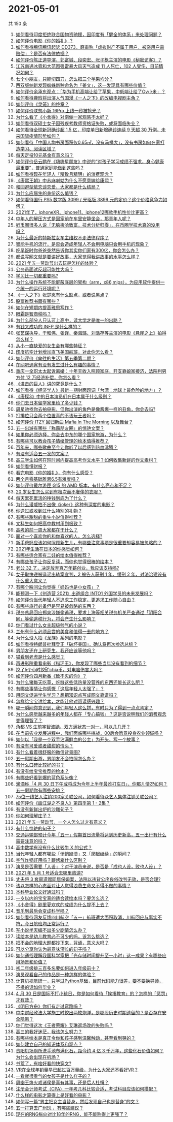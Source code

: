 # 2021-05-01

共 150 条

<!-- BEGIN -->
<!-- 最后更新时间 Sat May 01 2021 16:03:05 GMT+0800 (China Standard Time) -->

1. [如何看待印度拒绝联合国物资驰援，因印度有「健全的体系」来处理问题？](https://www.zhihu.com/question/457285008)
2. [如何评价电影《你的婚礼》？](https://www.zhihu.com/question/437513111)
3. [如何看待腾讯腾讯起诉
   DD373，庭审称「虚拟财产不属于用户，被盗用户需赔偿」？是否有法律依据？](https://www.zhihu.com/question/457298163)
4. [如何评价陈正道导演，郭富城、段奕宏、张子枫主演的电影《秘密访客》？](https://www.zhihu.com/question/404670407)
5. [江苏南通冰雹和大范围强雷暴大风天气造成 11 人死亡，102
   人受伤，目前情况如何？](https://www.zhihu.com/question/457376709)
6. [七个小朋友，只能切四刀，怎么把三个苹果均分？](https://www.zhihu.com/question/297440538)
7. [西双版纳新发现蜘蛛新种命名为「姜文」，这一发现具有哪些价值？](https://www.zhihu.com/question/457371552)
8. [如何评价余承东观点：「华为手机高端让给了苹果，中低端让给了Ov小米」？](https://www.zhihu.com/question/457258690)
9. [如何看待鹿晗将出演人气国漫《一人之下》的改编电视剧主角？](https://www.zhihu.com/question/457280792)
10. [如何评价《灵笼》的终章？](https://www.zhihu.com/question/457072944)
11. [如何评价联想小新 16Pro 上线一秒被抢光？](https://www.zhihu.com/question/457352947)
12. [为什么看了《小舍得》对南俪一家观感不太好？](https://www.zhihu.com/question/456348765)
13. [如何看待双硕士女子因残疾考教师资格证失败，或将面临失业？](https://www.zhihu.com/question/457095862)
14. [如何看待全球新冠确诊超 1.5 亿，印度单日新增确诊连续 9 天超 30
    万例，未来国际疫情形势如何？](https://www.zhihu.com/question/457368252)
15. [如何看待「中国人均书房面积仅0.65㎡，没有马桶大」，没有书房如何在家打造学习、阅读区域？](https://www.zhihu.com/question/456014343)
16. [每天定投10元基金有意义吗？](https://www.zhihu.com/question/400408500)
17. [如何评价岳云鹏在《嗨嗨星朋友》中说的“对孩子学习成绩不强求，身心健康最重要”，普通家庭能做到这些吗？](https://www.zhihu.com/question/457319770)
18. [如何看待现在年轻人「精致且精明」的消费观念？](https://www.zhihu.com/question/456810930)
19. [《康熙王朝》中苏麻喇姑为什么不愿意嫁给康熙？](https://www.zhihu.com/question/300234602)
20. [和回避型依恋谈恋爱，大家都是什么结局？](https://www.zhihu.com/question/363459915)
21. [为什么应届生的身份这么值钱？](https://www.zhihu.com/question/296366864)
22. [如何看待国行 PS5 数字版 3099 / 光驱版 3899
    元的定价？这个价格竞争力如何？](https://www.zhihu.com/question/457109755)
23. [2021年了，iphoneXR、iphone11、iphone12哪款手机性价比更高？](https://www.zhihu.com/question/437168015)
24. [中年人的解压方式是回家前在车里安静坐会，那青年人呢？](https://www.zhihu.com/question/390992174)
25. [听币圈很多人说「无脑梭哈致富，技术分析归零」，在币圈学技术真的没用吗？](https://www.zhihu.com/question/430408791)
26. [为什么最近的特斯拉女车主维权不走法律程序？](https://www.zhihu.com/question/457223564)
27. [智能手机的流行，是否会造成年轻人不会用电脑只会用手机的现象？](https://www.zhihu.com/question/455892171)
28. [吃早饭时你爸爸突然告诉你其实你们家有300亿，你会怎么办？](https://www.zhihu.com/question/447823721)
29. [都说写网文就是要讲好故事，大家觉得我讲故事的水平怎么样？](https://www.zhihu.com/question/457335544)
30. [2021 年五一劳动节出去玩是怎样的体验？](https://www.zhihu.com/question/454814759)
31. [公务员面试反超可能性大吗？](https://www.zhihu.com/question/268363662)
32. [学习比一切都重要吗?](https://www.zhihu.com/question/446749102)
33. [为什么操作系统不能屏蔽底层的架构（arm，x86,mips），为应用软件提供一个统一的运行环境呢？](https://www.zhihu.com/question/456940000)
34. [《一人之下》张楚岚有什么缺点，或者说黑点？](https://www.zhihu.com/question/297971811)
35. [股票推荐书籍有哪些？](https://www.zhihu.com/question/444872337)
36. [如何在短期内提高雅思写作？](https://www.zhihu.com/question/30692582)
37. [眼霜是智商税吗？](https://www.zhihu.com/question/66532432)
38. [为什么部分人只认可上高中，读大学才是唯一的出路？](https://www.zhihu.com/question/454929611)
39. [有钱又成功的 INFP 是什么样的？](https://www.zhihu.com/question/402487289)
40. [张艺谋执导，于和伟、张译、秦海璐、刘浩存等主演的电影《悬崖之上》拍得怎么样？](https://www.zhihu.com/question/398744121)
41. [从小一直缺爱的女生会有哪些特征？](https://www.zhihu.com/question/279159280)
42. [印度航空计划增加直飞美国航班，对此你怎么看？](https://www.zhihu.com/question/457239121)
43. [如何评价《向往的生活》第五季第二期？](https://www.zhihu.com/question/457179566)
44. [在网吧通宵有没有发生过什么有趣的事情？](https://www.zhihu.com/question/275436558)
45. [重庆一全职太太起诉离婚：十年无收入照顾家庭，开支靠娘家接济，法院判男方付 12
    万经济补偿，你怎么看？](https://www.zhihu.com/question/457146913)
46. [《进击的巨人》讲的究竟是什么？](https://www.zhihu.com/question/20664147)
47. [如何看待《经济学人》最新一期封面题词「台湾：地球上最危险的地方」？](https://www.zhihu.com/question/457260755)
48. [《唐探3》中的日本演员们在日本属于什么级别？](https://www.zhihu.com/question/444896076)
49. [你们去日本留学家里给了多少钱？](https://www.zhihu.com/question/349176242)
50. [周星驰找你去拍电影，但你出演的角色是像酱爆一样的丑角，你会去吗?](https://www.zhihu.com/question/453812398)
51. [打排位只会两个位置真的不该玩王者吗？](https://www.zhihu.com/question/456889170)
52. [如何评价 ITZY 回归新曲 Mafia In The Morning
    以及舞台？](https://www.zhihu.com/question/457264438)
53. [五一出游有哪些「称霸朋友圈」的惊艳文案？](https://www.zhihu.com/question/454902075)
54. [如果你必须选择，你会去中东的哪个国家旅游，为什么？](https://www.zhihu.com/question/457047575)
55. [有哪些可以教会孩子情绪管理的绘本值得推荐？](https://www.zhihu.com/question/367201446)
56. [百年来，哪些歌曲至今让你听了以后感到热血沸腾？](https://www.zhihu.com/question/455864364)
57. [有没有适合五一发的文案？](https://www.zhihu.com/question/456054234)
58. [高三学生如何在短时间内提高高考作文水平？如何收集新鲜的作文素材？](https://www.zhihu.com/question/20545734)
59. [如何看懂财报？](https://www.zhihu.com/question/19645090)
60. [看完电影《你的婚礼》，你有什么感受？](https://www.zhihu.com/question/374487776)
61. [两个月零基础雅思6.5有难度吗？](https://www.zhihu.com/question/380334090)
62. [如何评价戴尔游匣 G15 的 AMD 版本，有什么亮点和不足？](https://www.zhihu.com/question/456461721)
63. [20 岁女生怎么买到有档次而不奢侈的衣服？](https://www.zhihu.com/question/29174887)
64. [每天累死累活的挣钱到底为了什么？](https://www.zhihu.com/question/456067816)
65. [为什么漫威拍不出像《joker》这种有深度的电影？](https://www.zhihu.com/question/456837407)
66. [你送过或收到过什么特别的礼物？](https://www.zhihu.com/question/20636030)
67. [有哪些甜甜的重生小说值得推荐？](https://www.zhihu.com/question/368681999)
68. [文科生如何把高中教材用到极致？](https://www.zhihu.com/question/51253430)
69. [高考的前一周大家都在干什么？](https://www.zhihu.com/question/404139685)
70. [面对一个喜欢你的和你喜欢的人，怎么选择?](https://www.zhihu.com/question/456425359)
71. [新手爸妈应该如何照顾新生儿，有哪些注意事项是很重要却容易被忽略的？](https://www.zhihu.com/question/304637661)
72. [2021年生活在日本的你感觉如何？](https://www.zhihu.com/question/455934810)
73. [有哪些适合家有二娃的绘本值得推荐？](https://www.zhihu.com/question/396826441)
74. [有哪些孩子让你反复读，而你也觉得很棒的绘本？](https://www.zhihu.com/question/408094121)
75. [老公 32 了，决定放弃百万年薪创业，我应该支持吗?](https://www.zhihu.com/question/447327404)
76. [女子取快递被造谣出轨案宣判，2 被告人获刑 1 年、缓刑 2
    年，对法治建设有什么重大意义？](https://www.zhihu.com/question/457266748)
77. [有哪个瞬间让你觉得「妈妈也是小女孩」？](https://www.zhihu.com/question/393691665)
78. [能预测一下《创造营 2021》出道组合 INTO1
    外国学员的未来发展吗？](https://www.zhihu.com/question/456442341)
79. [如何评价当代年轻人不追求工作稳定，更追求工作随心自由？](https://www.zhihu.com/question/456829719)
80. [有哪些旅行必备但是容易被忽略的东西？](https://www.zhihu.com/question/27203912)
81. [税务总局回应郑爽涉嫌偷逃税，要求上海等相关税务机关严查通过「阴阳合同」等偷逃税行为，将会产生什么影响？](https://www.zhihu.com/question/457264887)
82. [你们看过什么女主超级帅气的小说？](https://www.zhihu.com/question/357030956)
83. [兰州有什么必须品尝的美食和值得一去的地方？](https://www.zhihu.com/question/28085604)
84. [为什么没人拍《龙族》系列的电影？](https://www.zhihu.com/question/448178834)
85. [如何看待特朗普批拜登正「破坏美国」，确认将再次参选总统？](https://www.zhihu.com/question/457256439)
86. [男朋友还在上研究生，我还应该等他吗？](https://www.zhihu.com/question/455432407)
87. [猫看到老虎是什么感觉？](https://www.zhihu.com/question/455697352)
88. [再进影院重看电影《指环王》，你发现了哪些当年没有看到的细节？](https://www.zhihu.com/question/454907122)
89. [挖了5个小时挖矿chia币，对电脑伤害大吗？](https://www.zhihu.com/question/454866562)
90. [如何评价四月新番《致不灭的你》？](https://www.zhihu.com/question/454515151)
91. [为什么猪每天吃草，吃糠这些低热量没营养的东西还能长这么肥？](https://www.zhihu.com/question/450554480)
92. [有哪些事情让你感慨「这届年轻人太强了」？](https://www.zhihu.com/question/456812148)
93. [用网文促进学生学习？想把知识点写成网文靠谱吗？](https://www.zhihu.com/question/457210288)
94. [怎样给宝宝讲绘本，才能让他对阅读感兴趣？](https://www.zhihu.com/question/345361073)
95. [哪一瞬间你意识到，我们年轻人这么拼，有时只为了得到一点点肯定？](https://www.zhihu.com/question/457128148)
96. [为什么感觉越来越多的年轻人都在「专心搞钱」？这是否说明我们的消费观念变得理智了？](https://www.zhihu.com/question/457140241)
97. [角都 VS 生前宇智波鼬，双方满状态一对一，可以几几开？](https://www.zhihu.com/question/454291279)
98. [在当前农业发展进程中，我们面临哪些挑战，00后会愿意投身农业领域吗？](https://www.zhihu.com/question/457017725)
99. [如何以「我是一个双手沾满鲜血的公主」为开头，写一个故事？](https://www.zhihu.com/question/442702619)
100. [有没有可爱或者甜甜的情头？](https://www.zhihu.com/question/391413854)
101. [有什么看着很舒服的微信背景图?](https://www.zhihu.com/question/388752043)
102. [五一假期出游，男朋友不会拍照怎么办？](https://www.zhihu.com/question/456855235)
103. [有什么口碑比较好的书？](https://www.zhihu.com/question/441638696)
104. [有没有给宝宝推荐的绘本？](https://www.zhihu.com/question/452517546)
105. [有哪些好看到爆的蓝色系头像？](https://www.zhihu.com/question/401740430)
106. [滴滴称「4 月 30
     日下午或将成为今年上半年最难打车日」，你那儿情况如何？五一假期你有哪些安排？](https://www.zhihu.com/question/457167453)
107. [75位一线艺人注销200家关联公司，如何看待众艺人集体注销关联公司？](https://www.zhihu.com/question/457181415)
108. [如何评价《画江湖之不良人》第四季第 1 - 2集？](https://www.zhihu.com/question/456851431)
109. [有没有新鲜出炉的沙雕句子？](https://www.zhihu.com/question/451404478)
110. [你如何理解庄子？](https://www.zhihu.com/question/21799051)
111. [2021 年五一劳动节，一个人怎么过才有意义？](https://www.zhihu.com/question/454814771)
112. [有什么惊艳的句子？](https://www.zhihu.com/question/432528611)
113. [交通运输部预计今年「五一」假期首日流量将达到历史新高，五一出行有什么需要注意的吗？](https://www.zhihu.com/question/457166153)
114. [高中数学有没有什么比较牛 X 的公式？](https://www.zhihu.com/question/264851192)
115. [当代年轻人都有哪些「悄悄崩溃」又「爬起继续」的瞬间？](https://www.zhihu.com/question/457125407)
116. [空气炸锅好用吗？跟烤箱什么区别？](https://www.zhihu.com/question/291230420)
117. [演员是否需要「人设」？对于演员来说，是否是「成也人设，败也人设」？](https://www.zhihu.com/question/266121028)
118. [2021 年 5 月 1 号适合去哪里旅游?](https://www.zhihu.com/question/449104465)
119. [丈夫将 3
     套房遗赠同居保姆案，法院以违背公序良俗改判无效，是否合理?](https://www.zhihu.com/question/457149946)
120. [该以怎样的心态面对让人觉得浪费生命又不得不做的事情？](https://www.zhihu.com/question/457093118)
121. [本科毕业论文好通过吗？](https://www.zhihu.com/question/308185309)
122. [一岁以内的宝宝真的适合读绘本吗？要怎么选？](https://www.zhihu.com/question/456575498)
123. [《小舍得》剧里夏欢欢的成绩为什么提不上去？](https://www.zhihu.com/question/455735077)
124. [音乐到最后会变成科学吗？](https://www.zhihu.com/question/455907368)
125. [如何看待网友反馈四川航空「五一」航班遭大面积取消，川航回应与事实不符，今日航班均正常运行？](https://www.zhihu.com/question/457234462)
126. [写小说半天编不出多少剧情怎么办？](https://www.zhihu.com/question/312977699)
127. [读绘本是幼儿教育必不可少的吗，该怎么挑选？](https://www.zhihu.com/question/439146316)
128. [把不会的地理大题都抄下来，背诵，意义大吗？](https://www.zhihu.com/question/444879198)
129. [可以分享你认为最意味深长的句子吗？](https://www.zhihu.com/question/455777176)
130. [如何通俗理解我国科学家把「光存储时间提升至一小时」这一成果？有哪些应用场景和价值？](https://www.zhihu.com/question/456553305)
131. [初二年级排三百多名要如何进入年级前十？](https://www.zhihu.com/question/447709781)
132. [演员观看自己的作品是一种怎样的体验？](https://www.zhihu.com/question/294472677)
133. [计算机视觉研一，只学过Python基础，目前代码能力很差，要不要换导师，不换的话如何毕业？](https://www.zhihu.com/question/456784414)
134. [4 月 30
     日是国际不打小孩日，你是如何看待「挨揍教育」的？怎样的「惩罚」才有效？](https://www.zhihu.com/question/391581129)
135. [《明日方舟》你们有走过弯路吗？](https://www.zhihu.com/question/452796365)
136. [中南财经政法大学施工时挖出两枚炮弹，是哪段历史时期遗留的？是否存在安全隐患？](https://www.zhihu.com/question/457122815)
137. [你们觉得这次《王者荣耀》艾琳返场改的失败吗？](https://www.zhihu.com/question/455420512)
138. [高三的我好迷茫，我该怎么努力？](https://www.zhihu.com/question/456263396)
139. [有哪些绘本是真正令你和孩子感到温馨触动，甚至看到哭的？](https://www.zhihu.com/question/312239649)
140. [如何建立自己的知识体系和观点？](https://www.zhihu.com/question/52782284)
141. [贵阳机场厕所洗手池布满化石，距今约 4 亿 3
     千万年，这些化石价值如何？为什么会出现在机场？](https://www.zhihu.com/question/456986321)
142. [书荒了，有啥好看的快穿文?](https://www.zhihu.com/question/451673117)
143. [VR在全球年销量早已超过百万量级，为什么大家还不看好VR？](https://www.zhihu.com/question/455504976)
144. [一看就很贵气的女孩子是什么样子的？](https://www.zhihu.com/question/322175199)
145. [周幽王烽火戏诸侯是真有其事，还是后人杜撰？](https://www.zhihu.com/question/20836590)
146. [注册会计师考试（CPA）一年考几科比较合适，考试科目应该如何搭配？](https://www.zhihu.com/question/438621387)
147. [什么样的电影才算得上是好看的电影？](https://www.zhihu.com/question/437729822)
148. [如何写一篇“男主把女主当替身，然后发现自己也是替身”的文？](https://www.zhihu.com/question/437395484)
149. [五一打算去广州玩 ，有哪些建议？](https://www.zhihu.com/question/454725222)
150. [现在的RNG纵向对比18年的RNG，能不能称得上更强了？](https://www.zhihu.com/question/450488501)

<!-- END -->
